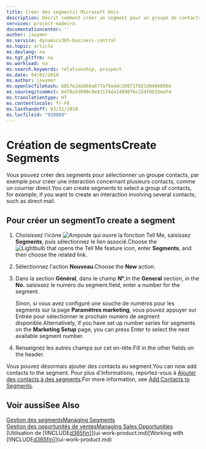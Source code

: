 ```yaml
---
title: Créer des segments| Microsoft Docs
description: Décrit comment créer un segment pour un groupe de contacts dans Business Central, par exemple, afin de cibler plusieurs contacts avec un courrier direct.
services: project-madeira
documentationcenter: ''
author: jswymer
ms.service: dynamics365-business-central
ms.topic: article
ms.devlang: na
ms.tgt_pltfrm: na
ms.workload: na
ms.search.keywords: relationship, prospect
ms.date: 04/01/2019
ms.author: jswymer
ms.openlocfilehash: b857e2da860a677af9a4dc20072f921d8406898d
ms.sourcegitcommit: bd78a5d990c9e83174da1409076c22df8b35eafd
ms.translationtype: HT
ms.contentlocale: fr-FR
ms.lasthandoff: 03/31/2019
ms.locfileid: "920889"
---
```

# <a name="create-segments"></a><span data-ttu-id="5dbe5-103">Création de segments</span><span class="sxs-lookup"><span data-stu-id="5dbe5-103">Create Segments</span></span>
<span data-ttu-id="5dbe5-104">Vous pouvez créer des segments pour sélectionner un groupe contacts, par exemple pour créer une interaction concernant plusieurs contacts, comme un courrier direct.</span><span class="sxs-lookup"><span data-stu-id="5dbe5-104">You can create segments to select a group of contacts, for example, if you want to create an interaction involving several contacts, such as direct mail.</span></span>

## <a name="to-create-a-segment"></a><span data-ttu-id="5dbe5-105">Pour créer un segment</span><span class="sxs-lookup"><span data-stu-id="5dbe5-105">To create a segment</span></span>
1. <span data-ttu-id="5dbe5-106">Choisissez l'icône ![Ampoule qui ouvre la fonction Tell Me](media/ui-search/search_small.png "Dites-moi ce que vous voulez faire"), saisissez **Segments**, puis sélectionnez le lien associé.</span><span class="sxs-lookup"><span data-stu-id="5dbe5-106">Choose the ![Lightbulb that opens the Tell Me feature](media/ui-search/search_small.png "Tell me what you want to do") icon, enter **Segments**, and then choose the related link.</span></span>
2. <span data-ttu-id="5dbe5-107">Sélectionnez l'action **Nouveau**.</span><span class="sxs-lookup"><span data-stu-id="5dbe5-107">Choose the **New** action.</span></span>
3. <span data-ttu-id="5dbe5-108">Dans la section **Général**, dans le champ **N°**,</span><span class="sxs-lookup"><span data-stu-id="5dbe5-108">In the **General** section, in the **No.**</span></span> <span data-ttu-id="5dbe5-109">saisissez le numéro du segment.</span><span class="sxs-lookup"><span data-stu-id="5dbe5-109">field, enter a number for the segment.</span></span>

    <span data-ttu-id="5dbe5-110">Sinon, si vous avez configuré une souche de numéros pour les segments sur la page **Paramètres marketing**, vous pouvez appuyer sur Entrée pour sélectionner le prochain numéro de segment disponible.</span><span class="sxs-lookup"><span data-stu-id="5dbe5-110">Alternatively, if you have set up number series for segments on the **Marketing Setup** page, you can press Enter to select the next available segment number.</span></span>
4. <span data-ttu-id="5dbe5-111">Renseignez les autres champs sur cet en-tête.</span><span class="sxs-lookup"><span data-stu-id="5dbe5-111">Fill in the other fields on the header.</span></span>

<span data-ttu-id="5dbe5-112">Vous pouvez désormais ajouter des contacts au segment.</span><span class="sxs-lookup"><span data-stu-id="5dbe5-112">You can now add contacts to the segment.</span></span> <span data-ttu-id="5dbe5-113">Pour plus d'informations, reportez-vous à [Ajouter des contacts à des segments](marketing-add-contact-segment.md).</span><span class="sxs-lookup"><span data-stu-id="5dbe5-113">For more information, see [Add Contacts to Segments](marketing-add-contact-segment.md).</span></span>

## <a name="see-also"></a><span data-ttu-id="5dbe5-114">Voir aussi</span><span class="sxs-lookup"><span data-stu-id="5dbe5-114">See Also</span></span>
[<span data-ttu-id="5dbe5-115">Gestion des segments</span><span class="sxs-lookup"><span data-stu-id="5dbe5-115">Managing Segments</span></span>](marketing-segments.md)  
[<span data-ttu-id="5dbe5-116">Gestion des opportunités de ventes</span><span class="sxs-lookup"><span data-stu-id="5dbe5-116">Managing Sales Opportunities</span></span>](marketing-manage-sales-opportunities.md)  
<span data-ttu-id="5dbe5-117">[Utilisation de [!INCLUDE[d365fin](includes/d365fin_md.md)]](ui-work-product.md)</span><span class="sxs-lookup"><span data-stu-id="5dbe5-117">[Working with [!INCLUDE[d365fin](includes/d365fin_md.md)]](ui-work-product.md)</span></span>  
